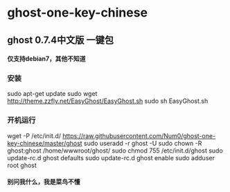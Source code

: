 # ghost-one-key-chinese
## ghost 0.7.4中文版 一键包
#### 仅支持debian7，其他不知道
### 安装
sudo apt-get update
sudo wget http://theme.zzfly.net/EasyGhost/EasyGhost.sh
sudo sh EasyGhost.sh
### 开机运行
wget -P /etc/init.d/ https://raw.githubusercontent.com/Num0/ghost-one-key-chinese/master/ghost
sudo useradd -r ghost -U
sudo chown -R ghost:ghost /home/wwwroot/ghost/
sudo chmod 755 /etc/init.d/ghost 
sudo update-rc.d ghost defaults
sudo update-rc.d ghost enable
sudo adduser root ghost
#### 别问我什么，我是菜鸟不懂

